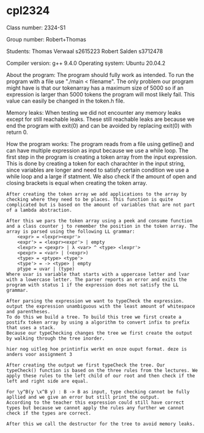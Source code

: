 # cpl2324

Class number: 2324-S1

Group number: Robert+Thomas

Students:
    Thomas Verwaal  s2615223
    Robert Salden   s3712478

Compiler version: 
    g++ 9.4.0
Operating system:
    Ubuntu 20.04.2

About the program:
    The program should fully work as intended. To run the program with a file use "./main < filename". The only problem our program might have is that our tokenarray has a maximum size of 5000 so if an expression is larger than 5000 tokens the program will most likely fail. This value can easily be changed in the token.h file. 

Memory leaks:
    When testing we did not encounter any memory leaks except for still reachable leaks. These still reachable leaks are because we end the program with exit(0) and can be avoided by replacing exit(0) with return 0.

How the program works:
    The program reads from a file using getline() and can have multiple expression as input because we use a while loop.
    The first step in the program is creating a token array from the input expression. This is done by creating a token for each charachter in the input string, since variables are longer and need to satisfy certain condition we use a while loop and a large if statment. We also check if the amount of open and closing brackets is equal when creating the token array.

    After creating the token array we add applications to the array by checking where they need to be places. This function is quite complicated but is based on the amount of variables that are not part of a lambda abstraction.
    
    After this we pars the token array using a peek and consume function and a class counter j to remember the position in the token array. The array is parsed using the following LL grammar:
        <expr> = <lexpr><expr'>
        <expr'> = <lexpr><expr'> | empty
        <lexpr> = <pexpr> | λ <var> ^ <type> <lexpr'>
        <pexpr> = <var> | (<expr>)
        <type> = <ptype> <type'>
        <type'> = -> <type> | empty
        ptype = uvar | (type)
    Where uvar is variable that starts with a uppercase letter and lvar with a lowercase letter. The parser reports an error and exits the program with status 1 if the expression does not satisfy the LL grammar.

    After parsing the expression we want to typeCheck the expression.
    output the expression unambiguous with the least amount of whitespace and parentheses.
    To do this we build a tree. To build this tree we first create a postifx token array by using a algorithm to convert infix to prefix that uses a stack.
    Because our typeChecking changes the tree we first create the output by walking through the tree inorder.
    
    hier nog uitleg hoe printinfix werkt en onze ouput format. deze is anders voor assignment 3
    
    After creating the output we first typeCheck the tree. Our 
    typeCheck() function is based on the three rules from the lectures. We apply these rules to the left child of our root and then check if the left and right side are equal.
    
    For \y^B(y \x^B y) : B -> B as input, type checking cannot be fully apllied and we give an error but still print the output.
    According to the teacher this expression could still have correct types but because we cannot apply the rules any further we cannot check if the types are correct.

    After this we call the destructor for the tree to avoid memory leaks.
